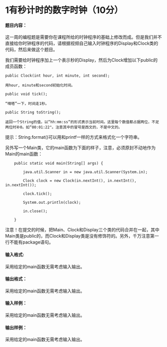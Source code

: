 # 1有秒计时的数字时钟（10分）
#### 题目内容：

这一周的编程题是需要你在课程所给的时钟程序的基础上修改而成。但是我们并不直接给你时钟程序的代码，请根据视频自己输入时钟程序的Display和Clock类的代码，然后来做这个题目。

我们需要给时钟程序加上一个表示秒的Display，然后为Clock增加以下public的成员函数：


`public Clock(int hour, int minute, int second);`

    用hour, minute和second初始化时间。

`public void tick();`

    “嘀嗒”一下，时间走1秒。

`public String toString();`

    返回一个String的值，以“hh:mm:ss“的形式表示当前时间。这里每个数值都占据两位，不足两位时补0。如“00:01:22"。注意其中的冒号是西文的，不是中文的。



提示：String.format()可以用和printf一样的方式来格式化一个字符串。



另外写一个Main类，它的main函数为下面的样子，注意，必须原封不动地作为Main的main函数：


```
	public static void main(String[] args) {

		java.util.Scanner in = new java.util.Scanner(System.in);

		Clock clock = new Clock(in.nextInt(), in.nextInt(), in.nextInt());

		clock.tick();

		System.out.println(clock);

		in.close();

	}
```


注意！在提交的时候，把Main、Clock和Display三个类的代码合并在一起，其中Main类是public的，而Clock和Display类是没有修饰符的。另外，千万注意第一行不能有package语句。



#### 输入格式:

采用给定的main函数无需考虑输入输出。

#### 输出格式：

采用给定的main函数无需考虑输入输出。


#### 输入样例：

采用给定的main函数无需考虑输入输出。


#### 输出样例：

采用给定的main函数无需考虑输入输出。
